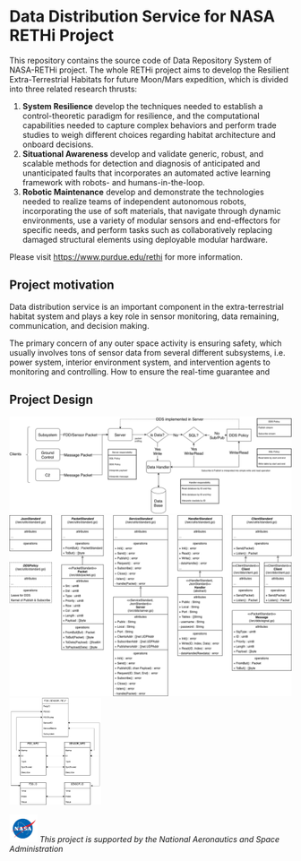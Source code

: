 # Data Distribution Service for NASA RETHi Project

This repository contains the source code of Data Repository System of NASA-RETHi project. The whole RETHi project aims to develop the Resilient Extra-Terrestrial Habitats for future Moon/Mars expedition, which is divided into three related research thrusts:

1. **System Resilience** develop the techniques needed to establish a control-theoretic paradigm for resilience, and the computational capabilities needed to capture complex behaviors and perform trade studies to weigh different choices regarding habitat architecture and onboard decisions.
2. **Situational Awareness** develop and validate generic, robust, and scalable methods for detection and diagnosis of anticipated and unanticipated faults that incorporates an automated active learning framework with robots- and humans-in-the-loop.
3. **Robotic Maintenance** develop and demonstrate the technologies needed to realize teams of independent autonomous robots, incorporating the use of soft materials, that navigate through dynamic environments, use a variety of modular sensors and end-effectors for specific needs, and perform tasks such as collaboratively replacing damaged structural elements using deployable modular hardware.

Please visit https://www.purdue.edu/rethi for more information.

## Project motivation 

Data distribution service is an important component in the extra-terrestrial habitat system and plays a key role in sensor monitoring, data remaining, communication, and decision making.  

The primary concern of any outer space activity is ensuring safety, which usually involves tons of sensor data from several different subsystems, i.e. power system, interior environment system, and intervention agents to monitoring and controlling. How to ensure the real-time guarantee and 

## Project Design
<img src="./img/DDS_FLOW.drawio.png">

<img src="./img/DDS_UML.drawio.png">

<img src="./img/DDS_SCHEMA.drawio.png" style="zoom:33%;"  >

<img src="./img/nasa_logo.jpg" width="50" height="50"> *This project is supported by the National Aeronautics and Space Administration*
